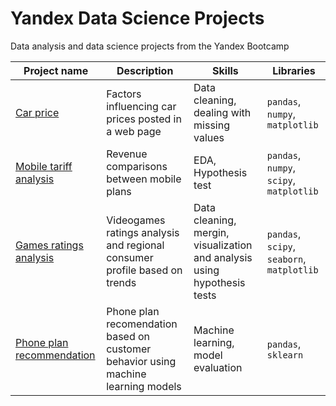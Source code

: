 # Yandex Data Science Projects

Data analysis and data science projects from the Yandex Bootcamp

| Project name | Description                                    | Skills              | Libraries      |
|--------------|------------------------------------------------|---------------------|----------------|
| [Car price](https://github.com/jhdezmontero/Yandex_bootcamp_proyects/tree/main/car_price)| Factors influencing car prices posted in a web page | Data cleaning, dealing with missing values| `pandas`, `numpy`, `matplotlib` |
|[Mobile tariff analysis](https://github.com/jhdezmontero/Yandex_bootcamp_proyects/tree/main/mobile_analysis) | Revenue comparisons between mobile plans | EDA, Hypothesis test | `pandas`, `numpy`, `scipy`, `matplotlib` |
|[Games ratings analysis](https://github.com/jhdezmontero/Yandex_bootcamp_proyects/tree/main/games_rating) | Videogames ratings analysis and regional consumer profile based on trends | Data cleaning, mergin, visualization and analysis using hypothesis tests | `pandas`, `scipy`, `seaborn`, `matplotlib`| 
|[Phone plan recommendation](https://github.com/jhdezmontero/Yandex_bootcamp_proyects/tree/main/phone_plan_recommendation)| Phone plan recomendation based on customer behavior using machine learning models | Machine learning, model evaluation | `pandas`, `sklearn`|

